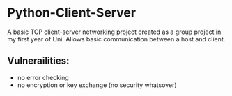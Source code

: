 # Python-Client-Server
A basic TCP client-server networking project created as a group project in my first year of Uni. Allows basic communication between a host and client.

## Vulnerailities:
- no error checking
- no encryption or key exchange (no security whatsover)
